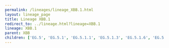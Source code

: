 ```yaml
---
permalink: /lineages/lineage_XBB.1.html
layout: lineage_page
title: Lineage XBB.1
redirect_to: ../lineage.html?lineage=XBB.1
lineage: XBB.1
parent: XBB
children: ['EG.5', 'EG.5.1', 'EG.5.1.1', 'EG.5.1.3', 'EG.5.1.6', 'EG.5.1.8', 'EG.5.1.13', 'EG.5.1.16', 'EG.6.1', 'EG.11', 'FL.3.3', 'FL.4', 'FL.15.1.1', 'FL.20.2', 'HF.1', 'HZ.1', 'XBB.1', 'XBB.1.5', 'XBB.1.5.12', 'XBB.1.5.18', 'XBB.1.5.20', 'XBB.1.5.46', 'XBB.1.5.52', 'XBB.1.5.72', 'XBB.1.5.91', 'XBB.1.16.2', 'XBB.1.16.9', 'XBB.1.16.15', 'XBB.1.16.17', 'XBB.1.16.28', 'XBB.1.33', 'XBB.1.42.2']
---
```

